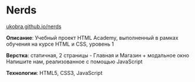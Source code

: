 # Nerds #
[ukobra.github.io/nerds](https://ukobra.github.io/nerds/ "Открыть проект")

**Описание**: Учебный проект HTML Academy, выполненный в рамках обучения на курсе HTML и CSS, уровень 1

**Верстка**: статичная, 2 страницы - Главная и Магазин + модальное окно Напишите нам, реализованное с помощью JavaScript

**Технологии**: HTML5, CSS3, JavaScript
